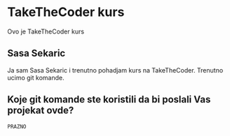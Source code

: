 # TakeTheCoder kurs
Ovo je TakeTheCoder kurs

## Sasa Sekaric
Ja sam Sasa Sekaric i trenutno pohadjam kurs na TakeTheCoder.
Trenutno ucimo git komande.

## Koje git komande ste koristili da bi poslali Vas projekat ovde?
```
PRAZNO
```

